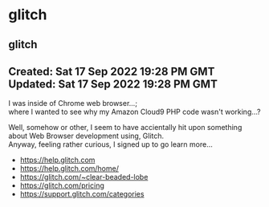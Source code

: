# glitch
glitch
-----
Created: Sat 17 Sep 2022 19:28 PM GMT  
Updated: Sat 17 Sep 2022 19:28 PM GMT  
-----
I was inside of Chrome web browser...;  
where I wanted to see why my Amazon Cloud9 PHP code wasn't working...?  

Well, somehow or other, I seem to have accientally hit upon something about Web Browser development using, Glitch.  
Anyway, feeling rather curious, I signed up to go learn more...  

- https://help.glitch.com  
- https://help.glitch.com/home/  
- https://glitch.com/~clear-beaded-lobe  
- https://glitch.com/pricing  
- https://support.glitch.com/categories  

